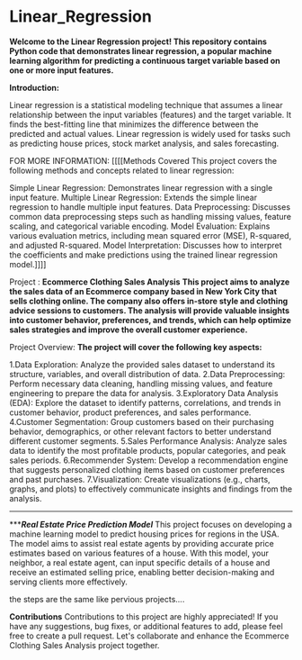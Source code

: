 # Linear_Regression
**Welcome to the Linear Regression project! This repository contains Python code that demonstrates linear regression, a popular machine learning algorithm for predicting a continuous target variable based on one or more input features.**

**Introduction:**

Linear regression is a statistical modeling technique that assumes a linear relationship between the input variables (features) and the target variable. It finds the best-fitting line that minimizes the difference between the predicted and actual values. Linear regression is widely used for tasks such as predicting house prices, stock market analysis, and sales forecasting.



FOR MORE INFORMATION:
[[[[Methods Covered
This project covers the following methods and concepts related to linear regression:

Simple Linear Regression: Demonstrates linear regression with a single input feature.
Multiple Linear Regression: Extends the simple linear regression to handle multiple input features.
Data Preprocessing: Discusses common data preprocessing steps such as handling missing values, feature scaling, and categorical variable encoding.
Model Evaluation: Explains various evaluation metrics, including mean squared error (MSE), R-squared, and adjusted R-squared.
Model Interpretation: Discusses how to interpret the coefficients and make predictions using the trained linear regression model.]]]]


Project :
**Ecommerce Clothing Sales Analysis**
**This project aims to analyze the sales data of an Ecommerce company based in New York City that sells clothing online. The company also offers in-store style and clothing advice sessions to customers. The analysis will provide valuable insights into customer behavior, preferences, and trends, which can help optimize sales strategies and improve the overall customer experience.**

Project Overview:
**The project will cover the following key aspects:**

1.Data Exploration: Analyze the provided sales dataset to understand its structure, variables, and overall distribution of data.
2.Data Preprocessing: Perform necessary data cleaning, handling missing values, and feature engineering to prepare the data for analysis.
3.Exploratory Data Analysis (EDA): Explore the dataset to identify patterns, correlations, and trends in customer behavior, product preferences, and sales performance.
4.Customer Segmentation: Group customers based on their purchasing behavior, demographics, or other relevant factors to better understand different customer segments.
5.Sales Performance Analysis: Analyze sales data to identify the most profitable products, popular categories, and peak sales periods.
6.Recommender System: Develop a recommendation engine that suggests personalized clothing items based on customer preferences and past purchases.
7.Visualization: Create visualizations (e.g., charts, graphs, and plots) to effectively communicate insights and findings from the analysis.



****

******Real Estate Price Prediction Model***
This project focuses on developing a machine learning model to predict housing prices for regions in the USA. The model aims to assist real estate agents by providing accurate price estimates based on various features of a house. With this model, your neighbor, a real estate agent, can input specific details of a house and receive an estimated selling price, enabling better decision-making and serving clients more effectively.

the steps are the same like pervious projects....

**Contributions**
Contributions to this project are highly appreciated! If you have any suggestions, bug fixes, or additional features to add, please feel free to create a pull request. Let's collaborate and enhance the Ecommerce Clothing Sales Analysis project together.




